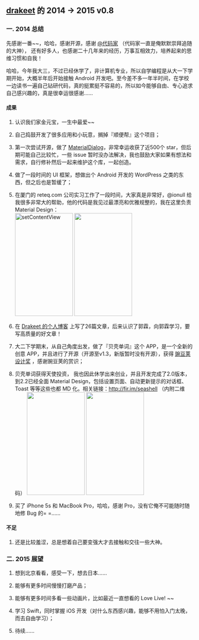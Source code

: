 [drakeet](https://github.com/drakeet) 的 2014 -> 2015 v0.8
-------------
### 一. 2014 总结
先感谢一番~~，哈哈，感谢开源，感谢 [@代码家](https://github.com/daimajia) （代码家一直是俺默默崇拜追随的大神）， 还有好多人，也感谢二十几年来的经历，万事互相效力，培养起来的思维习惯和自我！

哈哈，今年我大三，不过已经休学了，非计算机专业，所以自学编程是从大一下学期开始，大概半年后开始接触 Android 开发吧。至今差不多一年半时间，在学校一边读书一遍自己钻研代码，真的挺累挺不容易的，所以如今能够自由、专心追求自己感兴趣的，真是很幸运很感谢……

#### 成果
1.  认识我们家金元宝，一生中最爱~~

2.  自己捣鼓开发了很多应用和小玩意，搁掉『顺便帮』这个项目；

3.  第一次尝试开源，做了 [MaterialDialog](https://github.com/drakeet/MaterialDialog)，非常幸运收获了近500个 star，但后期可能自己比较忙，一些 issue 暂时没办法解决，我也鼓励大家如果有想法和需求，自行修补然后一起来维护这个库，一起创造。

4.  做了一段时间的 UI 框架，想做出个 Android 开发的 WordPress 之类的东西，但之后也是暂缓了；

5.  在厦门的 reteq.com 公司实习工作了一段时间，大家真是非常好，@ionull 给我很多非常大的帮助，他的代码是我见过最漂亮和优雅规整的，我在这里负责 Material Design：  
<img src="http://ww4.sinaimg.cn/large/86e2ff85gw1eoa6gubuufj20k00zkq6b.jpg" alt="setContentView" title=" " width="156" height="277" />  <img src="http://ww3.sinaimg.cn/large/86e2ff85gw1eoa6hbfm51j20k00zkgnz.jpg" alt=" " title=" " width="156" height="277" />

6.  在 [Drakeet 的个人博客](http://drakeet.me) 上写了26篇文章，后来认识了郭霖，向郭霖学习，要写高质量的好文章！

7. 大二下学期末，从自己角度出发，做了『贝壳单词』这个 APP，是一个全新的创意 APP，并且进行了开源（开源至v1.3，新版暂时没有开源），获得 [豌豆荚设计奖](http://www.wandoujia.com/award/blog/me.drakeet.seashell) ，感谢豌豆荚的赏识；

8. 贝壳单词获得天使投资， 我也因此休学出来创业，并且开发完成了2.0版本， 到2.2已经全面 Material Design，包括设置页面、自动更新提示的对话框、Toast 等等这些也都  MD 化。相关链接：http://fir.im/seashell （内附二维码）
<img src="http://ww1.sinaimg.cn/large/86e2ff85gw1eoa6iiqcsxj20k00zkdje.jpg" alt=" " title=" " width="156" height="277" />  <img src="http://ww1.sinaimg.cn/large/86e2ff85gw1eoa6ixt847j20k00zkgoz.jpg" alt=" " title=" " width="156" height="277" />

9. 买了 iPhone 5s 和 MacBook Pro，哈哈，感谢 Pro，没有它俺不可能随时随地修 Bug 的= =……

#### 不足
1.  还是比较羞涩，总是想着自己要变强大才去接触和交往一些大神。 

### 二. 2015 展望

1.  想到北京看看，感受一下，想去日本……

2.  能够有更多时间慢慢打磨产品；

3.  能够有更多时间多看一些动画片，比如最近一直想看的 Love Live! ~~

4.  学习 Swift，同时掌握 iOS 开发（对什么东西感兴趣，能够不用怕入门太晚，而去自由学习）；

5.  待续…… 
